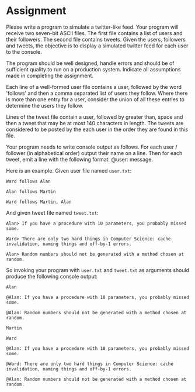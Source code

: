 # Assignment

Please write a program to simulate a twitter-like feed. Your program will receive two seven-bit ASCII files. The first file contains a list of users and their followers. The second file contains tweets. Given the users, followers and tweets, the objective is to display a simulated twitter feed for each user to the console. 

The program should be well designed, handle errors and should be of sufficient quality to run on a production system. Indicate all assumptions made in completing the assignment.

Each line of a well-formed user file contains a user, followed by the word 'follows' and then a comma separated list of users they follow.  Where there is more than one entry for a user,  consider the union of all these entries to determine the users they follow.

Lines of the tweet file contain a user, followed by greater than, space and then a tweet that may be at most 140 characters in length. The tweets are considered to be posted by the each user in the order they are found in this file.

Your program needs to write console output as follows. For each user / follower (in alphabetical order) output their name on a line. Then for each tweet, emit a line with the following format: <tab>@user: <space>message.

Here is an example. Given user file named `user.txt`:

~~~~
Ward follows Alan

Alan follows Martin

Ward follows Martin, Alan
~~~~

And given tweet file named `tweet.txt`:

~~~~
Alan> If you have a procedure with 10 parameters, you probably missed some.

Ward> There are only two hard things in Computer Science: cache invalidation, naming things and off-by-1 errors.

Alan> Random numbers should not be generated with a method chosen at random.
~~~~

So invoking your program with `user.txt` and `tweet.txt` as arguments should produce the following console output:

~~~~
Alan

@Alan: If you have a procedure with 10 parameters, you probably missed some.

@Alan: Random numbers should not be generated with a method chosen at random.

Martin

Ward

@Alan: If you have a procedure with 10 parameters, you probably missed some.

@Ward: There are only two hard things in Computer Science: cache invalidation, naming things and off-by-1 errors.

@Alan: Random numbers should not be generated with a method chosen at random.​

~~~~